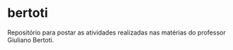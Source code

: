 # bertoti
Repositório para postar as atividades realizadas nas matérias do professor Giuliano Bertoti.
